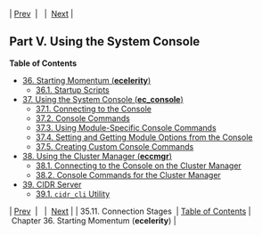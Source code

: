 | [Prev](log_formats.connection.stages)  |   |  [Next](conf.starting) |
## Part V. Using the System Console
**Table of Contents**
* [36\. Starting Momentum (**ecelerity**)](conf.starting)
    * [36.1\. Startup Scripts](conf.starting#startup.scripts)
* [37\. Using the System Console (**ec_console**)](operations)
    * [37.1\. Connecting to the Console](operations#operations.console)
    * [37.2\. Console Commands](operations.console-commands)
    * [37.3\. Using Module-Specific Console Commands](module_specific_console_commands.using)
    * [37.4\. Setting and Getting Module Options from the Console](modules.options.console)
    * [37.5\. Creating Custom Console Commands](operations.console.lua)
* [38\. Using the Cluster Manager (**eccmgr**)](cluster.config.operations)
    * [38.1\. Connecting to the Console on the Cluster Manager](cluster.config.operations#idp4497120)
    * [38.2\. Console Commands for the Cluster Manager](cluster.config.operations.eccmgr.console)
* [39\. CIDR Server](cluster.cidr_server)
    * [39.1\. `cidr_cli` Utility](cluster.cidr_server#cluster.cidr_cli)

| [Prev](log_formats.connection.stages)  |   |  [Next](conf.starting) |
| 35.11. Connection Stages  | [Table of Contents](index) |  Chapter 36. Starting Momentum (**ecelerity**) |
